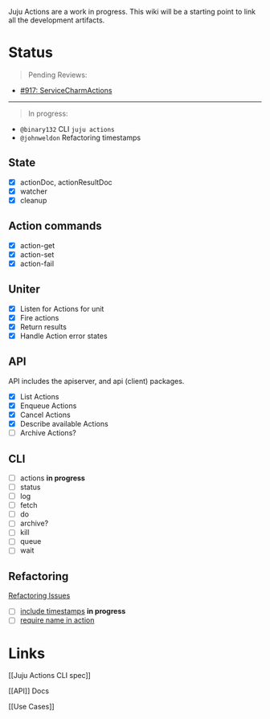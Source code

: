 Juju Actions are a work in progress. This wiki will be a starting point to link all the development artifacts.

# Status

> Pending Reviews:
 - [#917: ServiceCharmActions](https://github.com/juju/juju/pull/917)

---

> In progress:
 - `@binary132` CLI `juju actions`
 - `@johnweldon` Refactoring timestamps

## State

 - [x] actionDoc, actionResultDoc
 - [x] watcher
 - [x] cleanup

## Action commands

 - [x] action-get
 - [x] action-set
 - [x] action-fail

## Uniter

 - [x] Listen for Actions for unit
 - [x] Fire actions
 - [x] Return results
 - [x] Handle Action error states

## API
API includes the apiserver, and api (client) packages.

 - [x] List Actions
 - [x] Enqueue Actions
 - [x] Cancel Actions
 - [x] Describe available Actions
 - [ ] Archive Actions?

## CLI

 - [ ] actions **in progress**
 - [ ] status
 - [ ] log
 - [ ] fetch
 - [ ] do
 - [ ] archive?
 - [ ] kill
 - [ ] queue
 - [ ] wait

## Refactoring

[Refactoring Issues](https://github.com/juju-actions/juju/issues?q=is%3Aopen+is%3Aissue+label%3Arefactoring)

 - [ ] [include timestamps](https://github.com/juju-actions/juju/issues/6) **in progress**
 - [ ] [require name in action](https://github.com/juju-actions/juju/issues/7) 

# Links

[[Juju Actions CLI spec]]

[[API]] Docs

[[Use Cases]]